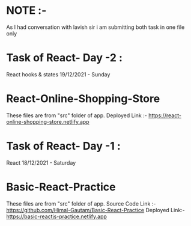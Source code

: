 # NOTE :- 
As I had conversation with lavish sir i am submitting both task in one file only

# Task of React- Day -2 : 
React hooks & states 19/12/2021 - Sunday
# React-Online-Shopping-Store
These files are from "src" folder of app.
Deployed Link :- https://react-online-shopping-store.netlify.app

# Task of React- Day -1 :
React 18/12/2021 - Saturday
# Basic-React-Practice
These files are from "src" folder of app.
Source Code Link :- https://github.com/Himal-Gautam/Basic-React-Practice
Deployed Link:- https://basic-reactjs-practice.netlify.app

